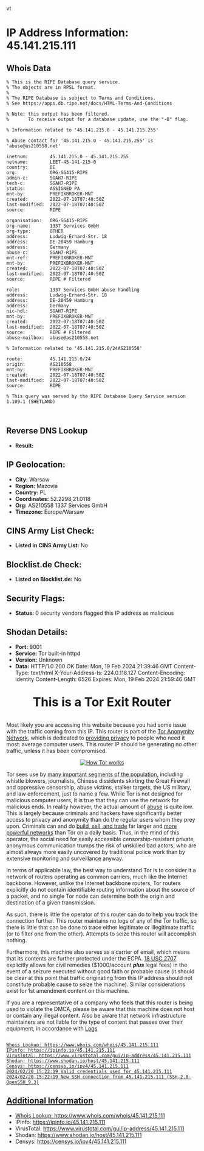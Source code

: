 vt
# IP Address Information: 45.141.215.111

## Whois Data
```
% This is the RIPE Database query service.
% The objects are in RPSL format.
%
% The RIPE Database is subject to Terms and Conditions.
% See https://apps.db.ripe.net/docs/HTML-Terms-And-Conditions

% Note: this output has been filtered.
%       To receive output for a database update, use the "-B" flag.

% Information related to '45.141.215.0 - 45.141.215.255'

% Abuse contact for '45.141.215.0 - 45.141.215.255' is 'abuse@as210558.net'

inetnum:        45.141.215.0 - 45.141.215.255
netname:        LEET-45-141-215-0
country:        DE
org:            ORG-SG415-RIPE
admin-c:        SGAH7-RIPE
tech-c:         SGAH7-RIPE
status:         ASSIGNED PA
mnt-by:         PREFIXBROKER-MNT
created:        2022-07-18T07:40:50Z
last-modified:  2022-07-18T07:40:50Z
source:         RIPE

organisation:   ORG-SG415-RIPE
org-name:       1337 Services GmbH
org-type:       OTHER
address:        Ludwig-Erhard-Str. 18
address:        DE-20459 Hamburg
address:        Germany
abuse-c:        SGAH7-RIPE
mnt-ref:        PREFIXBROKER-MNT
mnt-by:         PREFIXBROKER-MNT
created:        2022-07-18T07:40:50Z
last-modified:  2022-07-18T07:40:50Z
source:         RIPE # Filtered

role:           1337 Services GmbH abuse handling
address:        Ludwig-Erhard-Str. 18
address:        DE-20459 Hamburg
address:        Germany
nic-hdl:        SGAH7-RIPE
mnt-by:         PREFIXBROKER-MNT
created:        2022-07-18T07:40:50Z
last-modified:  2022-07-18T07:40:50Z
source:         RIPE # Filtered
abuse-mailbox:  abuse@as210558.net

% Information related to '45.141.215.0/24AS210558'

route:          45.141.215.0/24
origin:         AS210558
mnt-by:         PREFIXBROKER-MNT
created:        2022-07-18T07:40:50Z
last-modified:  2022-07-18T07:40:50Z
source:         RIPE

% This query was served by the RIPE Database Query Service version 1.109.1 (SHETLAND)



```
## Reverse DNS Lookup
- **Result:** 

## IP Geolocation:
- **City:** Warsaw
- **Region:** Mazovia
- **Country:** PL
- **Coordinates:** 52.2298,21.0118
- **Org:** AS210558 1337 Services GmbH
- **Timezone:** Europe/Warsaw

## CINS Army List Check:
- **Listed in CINS Army List:** 
No

## Blocklist.de Check:
- **Listed on Blocklist.de:** 
No

## Security Flags:
- **Status:** 0 security vendors flagged this IP address as malicious

## Shodan Details:
- **Port:** 9001
- **Service:** Tor built-in httpd
- **Version:** Unknown
- **Data:** HTTP/1.0 200 OK
Date: Mon, 19 Feb 2024 21:39:46 GMT
Content-Type: text/html
X-Your-Address-Is: 224.0.118.127
Content-Encoding: identity
Content-Length: 6526
Expires: Mon, 19 Feb 2024 21:59:46 GMT

<?xml version="1.0"?>
<!DOCTYPE html PUBLIC "-//W3C//DTD XHTML 1.0 Strict//EN"
    "http://www.w3.org/TR/xhtml1/DTD/xhtml1-strict.dtd">
<html xmlns="http://www.w3.org/1999/xhtml">
<head>
<meta http-equiv="Content-Type" content="text/html;charset=utf-8" />
<title>This is a Tor Exit Router</title>

<!--

This notice is intended to be placed on a virtual host for a domain that
your Tor exit node IP reverse resolves to so that people who may be about
to file an abuse complaint would check it first before bothering you or
your ISP. Ex:
http://tor-exit.yourdomain.org or http://tor-readme.yourdomain.org.

This type of setup has proven very effective at reducing abuse complaints
for exit node operators.

There are a few places in this document that you may want to customize.
They are marked with FIXME.

-->

</head>
<body>

<p style="text-align:center; font-size:xx-large; font-weight:bold">This is a
Tor Exit Router</p>

<p>
Most likely you are accessing this website because you had some issue with
the traffic coming from this IP. This router is part of the <a
href="https://www.torproject.org/">Tor Anonymity Network</a>, which is
dedicated to <a href="https://2019.www.torproject.org/about/overview">providing
privacy</a> to people who need it most: average computer users. This
router IP should be generating no other traffic, unless it has been
compromised.</p>


<!-- FIXME: you should probably grab your own copy of how_tor_works_thumb.png
     and serve it locally -->

<p style="text-align:center">
<a href="https://2019.www.torproject.org/about/overview">
<img src="https://2019.www.torproject.org/images/how_tor_works_thumb.png" alt="How Tor works" style="border-style:none"/>
</a></p>

<p>
Tor sees use by <a href="https://2019.www.torproject.org/about/torusers">many
important segments of the population</a>, including whistle blowers,
journalists, Chinese dissidents skirting the Great Firewall and oppressive
censorship, abuse victims, stalker targets, the US military, and law
enforcement, just to name a few.  While Tor is not designed for malicious
computer users, it is true that they can use the network for malicious ends.
In reality however, the actual amount of <a
href="https://2019.www.torproject.org/docs/faq-abuse">abuse</a> is quite low. This
is largely because criminals and hackers have significantly better access to
privacy and anonymity than do the regular users whom they prey upon. Criminals
can and do <a
href="http://voices.washingtonpost.com/securityfix/2008/08/web_fraud_20_tools.html">build,
sell, and trade</a> far larger and <a
href="http://voices.washingtonpost.com/securityfix/2008/08/web_fraud_20_distributing_your.html">more
powerful networks</a> than Tor on a daily basis. Thus, in the mind of this
operator, the social need for easily accessible censorship-resistant private,
anonymous communication trumps the risk of unskilled bad actors, who are
almost always more easily uncovered by traditional police work than by
extensive monitoring and surveillance anyway.</p>

<p>
In terms of applicable law, the best way to understand Tor is to consider it a
network of routers operating as common carriers, much like the Internet
backbone. However, unlike the Internet backbone routers, Tor routers
explicitly do not contain identifiable routing information about the source of
a packet, and no single Tor node can determine both the origin and destination
of a given transmission.</p>

<p>
As such, there is little the operator of this router can do to help you track
the connection further. This router maintains no logs of any of the Tor
traffic, so there is little that can be done to trace either legitimate or
illegitimate traffic (or to filter one from the other).  Attempts to
seize this router will accomplish nothing.</p>

<!-- FIXME: US-Only section. Remove if you are a non-US operator -->

<p>
Furthermore, this machine also serves as a carrier of email, which means that
its contents are further protected under the ECPA. <a
href="http://www.law.cornell.edu/uscode/text/18/2707">18
USC 2707</a> explicitly allows for civil remedies ($1000/account
<i><b>plus</b></i>  legal fees)
in the event of a seizure executed without good faith or probable cause (it
should be clear at this point that traffic originating from this IP address
should not constitute probable cause to seize the
machine). Similar considerations exist for 1st amendment content on this
machine.</p>

<!-- FIXME: May or may not be US-only. Some non-US tor nodes have in
     fact reported DMCA harassment... -->

<p>
If you are a representative of a company who feels that this router is being
used to violate the DMCA, please be aware that this machine does not host or
contain any illegal content. Also be aware that network infrastructure
maintainers are not liable for the type of content that passes over their
equipment, in accordance with <a
href="http://www.law.cornell.edu/u

## Logs
```

Whois Lookup: https://www.whois.com/whois/45.141.215.111
IPinfo: https://ipinfo.io/45.141.215.111
VirusTotal: https://www.virustotal.com/gui/ip-address/45.141.215.111
Shodan: https://www.shodan.io/host/45.141.215.111
Censys: https://censys.io/ipv4/45.141.215.111
2024/02/20 15:22:19 Valid credentials used for 45.141.215.111
2024/02/20 15:22:19 New SSH connection from 45.141.215.111 (SSH-2.0-OpenSSH_9.3)

```
## Additional Information
- Whois Lookup: https://www.whois.com/whois/45.141.215.111
- IPinfo: https://ipinfo.io/45.141.215.111
- VirusTotal: https://www.virustotal.com/gui/ip-address/45.141.215.111
- Shodan: https://www.shodan.io/host/45.141.215.111
- Censys: https://censys.io/ipv4/45.141.215.111

